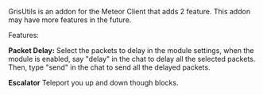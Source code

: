GrisUtils is an addon for the Meteor Client that adds 2 feature.
This addon may have more features in the future.

Features:      

   **Packet Delay:**
        Select the packets to delay in the module settings, when the module is enabled, say "delay" in the chat to delay all the selected packets.
        Then, type "send" in the chat to send all the delayed packets.
    
   **Escalator**
        Teleport you up and down though blocks.
